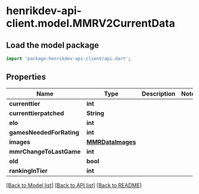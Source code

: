 # henrikdev-api-client.model.MMRV2CurrentData

## Load the model package
```dart
import 'package:henrikdev-api-client/api.dart';
```

## Properties
Name | Type | Description | Notes
------------ | ------------- | ------------- | -------------
**currenttier** | **int** |  | 
**currenttierpatched** | **String** |  | 
**elo** | **int** |  | 
**gamesNeededForRating** | **int** |  | 
**images** | [**MMRDataImages**](MMRDataImages.md) |  | 
**mmrChangeToLastGame** | **int** |  | 
**old** | **bool** |  | 
**rankingInTier** | **int** |  | 

[[Back to Model list]](../README.md#documentation-for-models) [[Back to API list]](../README.md#documentation-for-api-endpoints) [[Back to README]](../README.md)


